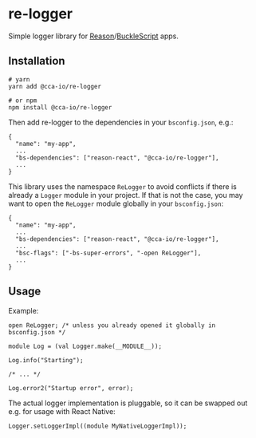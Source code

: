 # re-logger

Simple logger library for [Reason](https://reasonml.github.io)/[BuckleScript](https://bucklescript.github.io) apps.

## Installation

```shell
# yarn
yarn add @cca-io/re-logger

# or npm
npm install @cca-io/re-logger
```

Then add re-logger to the dependencies in your `bsconfig.json`, e.g.:

```
{
  "name": "my-app",
  ...
  "bs-dependencies": ["reason-react", "@cca-io/re-logger"],
  ...
}
```

This library uses the namespace `ReLogger` to avoid conflicts if there is already a `Logger` module in your project. If that is not the case, you may want to open the `ReLogger` module globally in your `bsconfig.json`:

```
{
  "name": "my-app",
  ...
  "bs-dependencies": ["reason-react", "@cca-io/re-logger"],
  ...
  "bsc-flags": ["-bs-super-errors", "-open ReLogger"],
  ...
}
```

## Usage

Example:

```reason
open ReLogger; /* unless you already opened it globally in bsconfig.json */

module Log = (val Logger.make(__MODULE__));

Log.info("Starting");

/* ... */

Log.error2("Startup error", error);
```

The actual logger implementation is pluggable, so it can be swapped out e.g. for usage with React Native:

```reason
Logger.setLoggerImpl((module MyNativeLoggerImpl));
```

